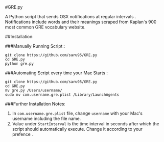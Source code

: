 #GRE.py

A Python script that sends OSX notifications at regular intervals . Notifications include words and their
meanings scraped from Kaplan's 900 most common GRE vocabulary website.

##Installation

###Manually Running Script :
```
git clone https://github.com/saru95/GRE.py
cd GRE.py
python gre.py
```
###Automating Script every time your Mac Starts :
```
git clone https://github.com/saru95/GRE.py
cd GRE.py
mv gre.py /Users/username/
sudo mv com.username.gre.plist /Library/LaunchAgents
```

###Further Installation Notes:
1. In `com.username.gre.plist` file, change `username` with your Mac's username including the file name.
2. Value under `StartInterval` is the time interval in seconds after which the script should automatically execute.
    Change it according to your prefence .
